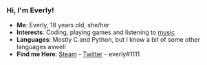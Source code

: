 ### Hi, I'm Everly!

* **Me**: Everly, 18 years old, she/her
* **Interests**: Coding, playing games and listening to [music](https://last.fm/user/okeverly)
* **Languages**: Mostly C and Python, but I know a bit of some other languages aswell
* **Find me Here**: [Steam](https://steamcommunity.com/profiles/76561198446630909) - [Twitter](https://twitter.com/meowtionblur) - everly#1111
